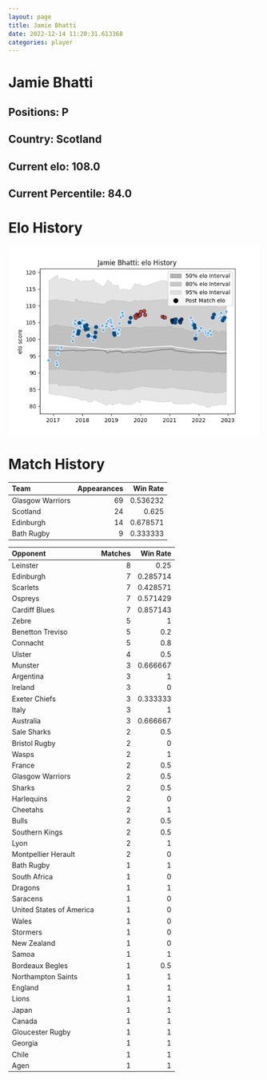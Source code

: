 ```yaml
---  
layout: page  
title: Jamie Bhatti  
date: 2022-12-14 11:20:31.613368  
categories: player  
---
```

# Jamie Bhatti

## Positions: P

## Country: Scotland

## Current elo: 108.0

## Current Percentile: 84.0

# Elo History


![elo history](history_JamieBhatti.png)
# Match History


| Team             |   Appearances |   Win Rate |
|:-----------------|--------------:|-----------:|
| Glasgow Warriors |            69 |   0.536232 |
| Scotland         |            24 |   0.625    |
| Edinburgh        |            14 |   0.678571 |
| Bath Rugby       |             9 |   0.333333 |

| Opponent                 |   Matches |   Win Rate |
|:-------------------------|----------:|-----------:|
| Leinster                 |         8 |   0.25     |
| Edinburgh                |         7 |   0.285714 |
| Scarlets                 |         7 |   0.428571 |
| Ospreys                  |         7 |   0.571429 |
| Cardiff Blues            |         7 |   0.857143 |
| Zebre                    |         5 |   1        |
| Benetton Treviso         |         5 |   0.2      |
| Connacht                 |         5 |   0.8      |
| Ulster                   |         4 |   0.5      |
| Munster                  |         3 |   0.666667 |
| Argentina                |         3 |   1        |
| Ireland                  |         3 |   0        |
| Exeter Chiefs            |         3 |   0.333333 |
| Italy                    |         3 |   1        |
| Australia                |         3 |   0.666667 |
| Sale Sharks              |         2 |   0.5      |
| Bristol Rugby            |         2 |   0        |
| Wasps                    |         2 |   1        |
| France                   |         2 |   0.5      |
| Glasgow Warriors         |         2 |   0.5      |
| Sharks                   |         2 |   0.5      |
| Harlequins               |         2 |   0        |
| Cheetahs                 |         2 |   1        |
| Bulls                    |         2 |   0.5      |
| Southern Kings           |         2 |   0.5      |
| Lyon                     |         2 |   1        |
| Montpellier Herault      |         2 |   0        |
| Bath Rugby               |         1 |   1        |
| South Africa             |         1 |   0        |
| Dragons                  |         1 |   1        |
| Saracens                 |         1 |   0        |
| United States of America |         1 |   0        |
| Wales                    |         1 |   0        |
| Stormers                 |         1 |   0        |
| New Zealand              |         1 |   0        |
| Samoa                    |         1 |   1        |
| Bordeaux Begles          |         1 |   0.5      |
| Northampton Saints       |         1 |   1        |
| England                  |         1 |   1        |
| Lions                    |         1 |   1        |
| Japan                    |         1 |   1        |
| Canada                   |         1 |   1        |
| Gloucester Rugby         |         1 |   1        |
| Georgia                  |         1 |   1        |
| Chile                    |         1 |   1        |
| Agen                     |         1 |   1        |
